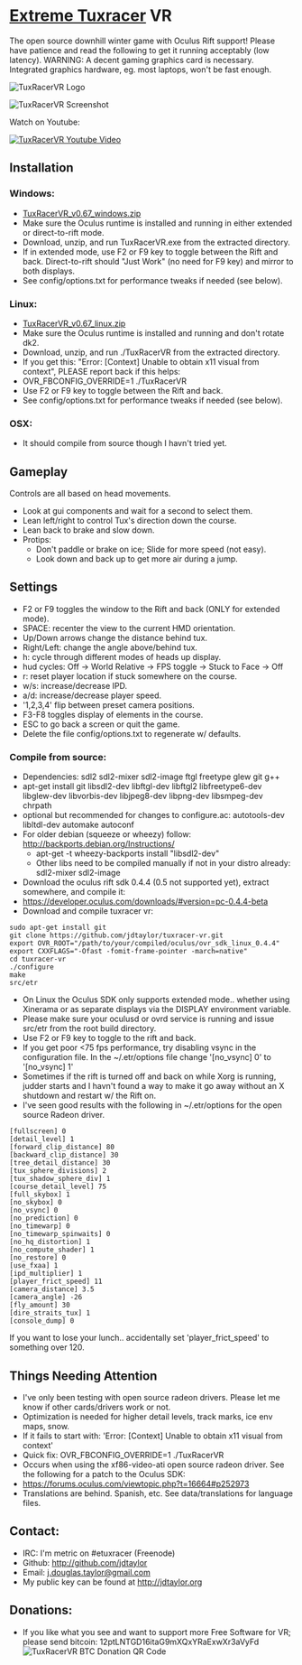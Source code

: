 # [Extreme Tuxracer](http://sourceforge.net/projects/extremetuxracer/) VR 

The open source downhill winter game with Oculus Rift support!  Please have patience and read the following to get it running acceptably (low latency).  WARNING: A decent gaming graphics card is necessary. Integrated graphics hardware, eg. most laptops, won't be fast enough.

![TuxRacerVR Logo](http://jdtaylor.org/oculus_share_primary_evening.jpg)


![TuxRacerVR Screenshot](https://d11g5bl75h7gks.cloudfront.net/shareuploads/apps/1431560364519m4cifz85mi/screens/1429606941987m8gjnka9k9_1429607620160.jpg)

Watch on Youtube:

[![TuxRacerVR Youtube Video](http://img.youtube.com/vi/O-XAEVjydhQ/0.jpg)](http://www.youtube.com/watch?v=O-XAEVjydhQ)

## Installation

### Windows:
* [TuxRacerVR_v0.67_windows.zip](https://github.com/jdtaylor/tuxracer-vr/releases/download/v0.65/TuxRacerVR_v0.67_windows.zip)
* Make sure the Oculus runtime is installed and running in either extended or direct-to-rift mode.
* Download, unzip, and run TuxRacerVR.exe from the extracted directory.
* If in extended mode, use F2 or F9 key to toggle between the Rift and back.  Direct-to-rift should "Just Work" (no need for F9 key) and mirror to both displays.
* See config/options.txt for performance tweaks if needed (see below).

### Linux:
* [TuxRacerVR_v0.67_linux.zip](https://github.com/jdtaylor/tuxracer-vr/releases/download/v0.65/TuxRacerVR_v0.67_linux.zip)
* Make sure the Oculus runtime is installed and running and don't rotate dk2.
* Download, unzip, and run ./TuxRacerVR from the extracted directory.
 * If you get this: "Error: [Context] Unable to obtain x11 visual from context", PLEASE report back if this helps:
  * OVR_FBCONFIG_OVERRIDE=1 ./TuxRacerVR
* Use F2 or F9 key to toggle between the Rift and back.
* See config/options.txt for performance tweaks if needed (see below).

### OSX:
* It should compile from source though I havn't tried yet. 

## Gameplay
Controls are all based on head movements.
* Look at gui components and wait for a second to select them.
* Lean left/right to control Tux's direction down the course.
* Lean back to brake and slow down.
* Protips:
  * Don't paddle or brake on ice; Slide for more speed (not easy).
  * Look down and back up to get more air during a jump.

## Settings
* F2 or F9 toggles the window to the Rift and back (ONLY for extended mode).
* SPACE: recenter the view to the current HMD orientation.
* Up/Down arrows change the distance behind tux.
* Right/Left: change the angle above/behind tux.
* h: cycle through different modes of heads up display. 
 * hud cycles: Off -> World Relative -> FPS toggle -> Stuck to Face -> Off
* r: reset player location if stuck somewhere on the course.
* w/s: increase/decrease IPD.
* a/d: increase/decrease player speed.
* '1,2,3,4' flip between preset camera positions.
* F3-F8 toggles display of elements in the course.
* ESC to go back a screen or quit the game.
* Delete the file config/options.txt to regenerate w/ defaults.

### Compile from source:
* Dependencies: sdl2 sdl2-mixer sdl2-image ftgl freetype glew git g++
 * apt-get install git libsdl2-dev libftgl-dev libftgl2 libfreetype6-dev libglew-dev libvorbis-dev libjpeg8-dev libpng-dev libsmpeg-dev chrpath
 * optional but recommended for changes to configure.ac: autotools-dev libltdl-dev automake autoconf
 * For older debian (squeeze or wheezy) follow: http://backports.debian.org/Instructions/
   * apt-get -t wheezy-backports install "libsdl2-dev"
   * Other libs need to be compiled manually if not in your distro already: sdl2-mixer sdl2-image
* Download the oculus rift sdk 0.4.4 (0.5 not supported yet), extract somewhere, and compile it:
 * https://developer.oculus.com/downloads/#version=pc-0.4.4-beta
* Download and compile tuxracer vr:

 ```
sudo apt-get install git
git clone https://github.com/jdtaylor/tuxracer-vr.git
export OVR_ROOT="/path/to/your/compiled/oculus/ovr_sdk_linux_0.4.4"
export CXXFLAGS="-Ofast -fomit-frame-pointer -march=native" 
cd tuxracer-vr
./configure
make 
src/etr
 ```

* On Linux the Oculus SDK only supports extended mode.. whether using Xinerama or as separate displays via the DISPLAY environment variable.
* Please make sure your oculusd or ovrd service is running and issue src/etr from the root build directory.
* Use F2 or F9 key to toggle to the rift and back.
* If you get poor <75 fps performance, try disabling vsync in the configuration file.  In the ~/.etr/options file change '[no_vsync] 0' to '[no_vsync] 1'
* Sometimes if the rift is turned off and back on while Xorg is running, judder starts and I havn't found a way to make it go away without an X shutdown and restart w/ the Rift on.
* I've seen good results with the following in ~/.etr/options for the open source Radeon driver.

```
[fullscreen] 0
[detail_level] 1
[forward_clip_distance] 80
[backward_clip_distance] 30
[tree_detail_distance] 30
[tux_sphere_divisions] 2
[tux_shadow_sphere_div] 1
[course_detail_level] 75
[full_skybox] 1
[no_skybox] 0
[no_vsync] 0
[no_prediction] 0
[no_timewarp] 0
[no_timewarp_spinwaits] 0
[no_hq_distortion] 1
[no_compute_shader] 1
[no_restore] 0
[use_fxaa] 1
[ipd_multiplier] 1
[player_frict_speed] 11
[camera_distance] 3.5
[camera_angle] -26
[fly_amount] 30
[dire_straits_tux] 1
[console_dump] 0
```

If you want to lose your lunch.. accidentally set 'player_frict_speed' to something over 120.

## Things Needing Attention
* I've only been testing with open source radeon drivers.  Please let me know if other cards/drivers work or not.
* Optimization is needed for higher detail levels, track marks, ice env maps, snow.
* If it fails to start with: 'Error: [Context] Unable to obtain x11 visual from context'
 * Quick fix: OVR_FBCONFIG_OVERRIDE=1 ./TuxRacerVR
 * Occurs when using the xf86-video-ati open source radeon driver. See the following for a patch to the Oculus SDK:
 * https://forums.oculus.com/viewtopic.php?t=16664#p252973
* Translations are behind.  Spanish, etc.  See data/translations for language files.

## Contact:
* IRC: I'm metric on #etuxracer (Freenode)
* Github: http://github.com/jdtaylor
* Email: j.douglas.taylor@gmail.com
* My public key can be found at http://jdtaylor.org

## Donations:
* If you like what you see and want to support more Free Software for VR; please send bitcoin: 12ptLNTGD16itaG9mXQxYRaExwXr3aVyFd
![TuxRacerVR BTC Donation QR Code](http://jdtaylor.org/tuxracer-vr-btc-donations_128.png)

